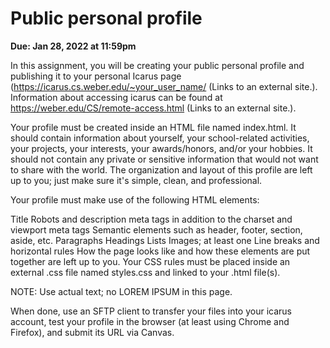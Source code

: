 # Public personal profile

**Due: Jan 28, 2022 at 11:59pm**

In this assignment, you will be creating your public personal profile and publishing it to your personal Icarus page (https://icarus.cs.weber.edu/~your_user_name/ (Links to an external site.). Information about accessing icarus can be found at https://weber.edu/CS/remote-access.html (Links to an external site.).

Your profile must be created inside an HTML file named index.html. It should contain information about yourself, your school-related activities, your projects, your interests, your awards/honors, and/or your hobbies. It should not contain any private or sensitive information that would not want to share with the world. The organization and layout of this profile are left up to you; just make sure it's simple, clean, and professional.

Your profile must make use of the following HTML elements:

Title
Robots and description meta tags in addition to the charset and viewport meta tags
Semantic elements such as header, footer, section, aside, etc.
Paragraphs
Headings
Lists
Images; at least one
Line breaks and horizontal rules
How the page looks like and how these elements are put together are left up to you. Your CSS rules must be placed inside an external .css file named styles.css and linked to your .html file(s).

NOTE: Use actual text; no LOREM IPSUM in this page.

When done, use an SFTP client to transfer your files into your icarus account, test your profile in the browser (at least using Chrome and Firefox), and submit its URL via Canvas.
